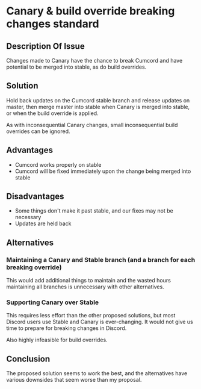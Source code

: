 # Canary & build override breaking changes standard

## Description Of Issue

Changes made to Canary have the chance to break Cumcord and have potential to be merged into stable, as do build overrides.

## Solution

Hold back updates on the Cumcord stable branch and release updates on master, then merge master into stable when Canary is merged into stable,
or when the build override is applied.

As with inconsequential Canary changes, small inconsequential build overrides can be ignored.

## Advantages

- Cumcord works properly on stable
- Cumcord will be fixed immediately upon the change being merged into stable

## Disadvantages

- Some things don't make it past stable, and our fixes may not be necessary
- Updates are held back

## Alternatives

### Maintaining a Canary and Stable branch (and a branch for each breaking override)

This would add additional things to maintain and the wasted hours maintaining all branches is unnecessary with other alternatives.

### Supporting Canary over Stable

This requires less effort than the other proposed solutions, but most Discord users use Stable and Canary is ever-changing. It would not give us time to prepare for breaking changes in Discord.

Also highly infeasible for build overrides.

## Conclusion

The proposed solution seems to work the best, and the alternatives have various downsides that seem worse than my proposal.
